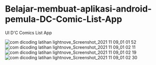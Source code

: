 # Belajar-membuat-aplikasi-android-pemula-DC-Comic-List-App

UI D'C Comics List App

![com dicoding latihan lightnove_Screenshot_2021 11 09_01 01 52](https://user-images.githubusercontent.com/57354058/140794733-dd18ab9f-55e0-4d0a-bccc-dbebc9104dcc.png)
![com dicoding latihan lightnove_Screenshot_2021 11 09_01 02 11](https://user-images.githubusercontent.com/57354058/140794747-fa72b301-8169-4ad5-bfc2-c8e67d37a7db.png)
![com dicoding latihan lightnove_Screenshot_2021 11 09_01 02 19](https://user-images.githubusercontent.com/57354058/140794753-07472b21-4a14-4fe3-9f8d-0c61128a912b.png)
![com dicoding latihan lightnove_Screenshot_2021 11 09_01 02 30](https://user-images.githubusercontent.com/57354058/140794761-21e6dbec-dfea-4084-a5a6-a3aa051e04b3.png)
